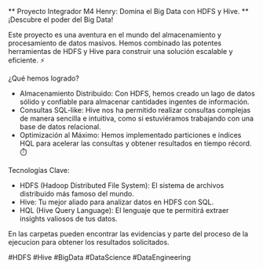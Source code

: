 ** Proyecto Integrador M4 Henry: Domina el Big Data con HDFS y Hive. **
¡Descubre el poder del Big Data!

Este proyecto es una aventura en el mundo del almacenamiento y procesamiento de datos masivos.  Hemos combinado las potentes herramientas de HDFS y Hive para construir una solución escalable y eficiente. ⚡

¿Qué hemos logrado?
- Almacenamiento Distribuido: Con HDFS, hemos creado un lago de datos sólido y confiable para almacenar cantidades ingentes de información.
- Consultas SQL-like: Hive nos ha permitido realizar consultas complejas de manera sencilla e intuitiva, como si estuviéramos trabajando con una base de datos relacional.
- Optimización al Máximo: Hemos implementado particiones e índices HQL para acelerar las consultas y obtener resultados en tiempo récord. ⏱️

Tecnologías Clave:
- HDFS (Hadoop Distributed File System): El sistema de archivos distribuido más famoso del mundo.
- Hive: Tu mejor aliado para analizar datos en HDFS con SQL.
- HQL (Hive Query Language): El lenguaje que te permitirá extraer insights valiosos de tus datos.

En las carpetas pueden encontrar las evidencias y parte del proceso de la ejecucion para obtener los resultados solicitados.

#HDFS #Hive #BigData #DataScience #DataEngineering
